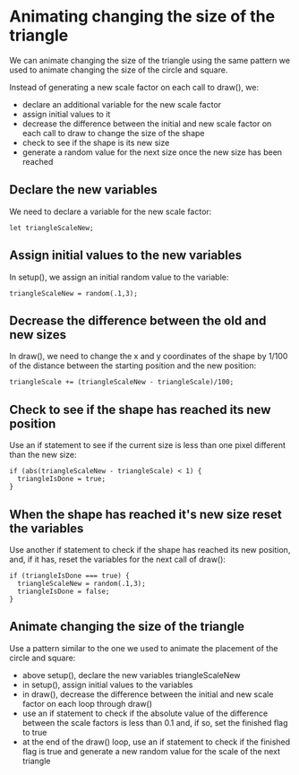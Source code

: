 # Animating changing the size of the triangle

We can animate changing the size of the triangle using the same pattern we used to animate changing the size of the circle and square.

Instead of generating a new scale factor on each call to draw(), we:

- declare an additional variable for the new scale factor
- assign initial values to it
- decrease the difference between the initial and new scale factor on each call to draw to change the size of the shape
- check to see if the shape is its new size
- generate a random value for the next size once the new size has been reached

## Declare the new variables

We need to declare a variable for the new scale factor:

    let triangleScaleNew;

## Assign initial values to the new variables

In setup(), we assign an initial random value to the variable:

    triangleScaleNew = random(.1,3);

## Decrease the difference between the old and new sizes

In draw(), we need to change the x and y coordinates of the shape by 1/100 of the
distance between the starting position and the new position:

    triangleScale += (triangleScaleNew - triangleScale)/100;

## Check to see if the shape has reached its new position

Use an if statement to see if the current size is less than one pixel different than the new size:

    if (abs(triangleScaleNew - triangleScale) < 1) {
      triangleIsDone = true;
    }

## When the shape has reached it's new size reset the variables

Use another if statement to check if the shape has reached its new position, and, if it has, reset the variables for the next call of draw():

    if (triangleIsDone === true) {
      triangleScaleNew = random(.1,3);
      triangleIsDone = false;
    }

## Animate changing the size of the triangle

Use a pattern similar to the one we used to animate the placement of the circle and square:
- above setup(), declare the new variables triangleScaleNew
- in setup(), assign initial values to the variables
- in draw(), decrease the difference between the initial and new scale factor on each loop through draw()
- use an if statement to check if the absolute value of the difference
between the scale factors is less than 0.1 and, if so, set the finished flag to true
- at the end of the draw() loop, use an if statement to check if the finished
flag is true and generate a new random value for the scale of the next triangle
